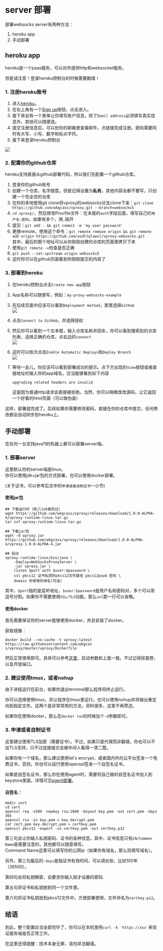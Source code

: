 # server 部署

部署websocks server有两种方法：

1. heroku app
2. 手动部署

## heroku app

heroku是一个paas服务，可以对外提供http和websocket服务。

但是请注意！登录heroku控制台的时候需要翻墙！

### 1. 注册heroku账号

1. 进入[heroku](https://www.heroku.com/)。
2. 在右上角有一个[Sign up](https://signup.heroku.com/)按钮，点击进入。
3. 接下来会有一个表单让你填写账户信息。除了`Email address`必须填写真实信息外，其他可以随便选。
4. 提交注册信息后，可以到你的邮箱里查看邮件，点链接完成注册。密码需要同时有大写、小写、数字和标点字符。
5. 接下来登录heroku控制台

![](https://github.com/asdltqlawsl/anti-gfw-websocks-doc/blob/master/pics/register-heroku.png?raw=true)

### 2. 配置你的github仓库

heroku支持直接从github部署代码，所以我们先配置一个github仓库。

1. 登录你的github账号
2. 创建一个仓库，名字随意。但是记得设置为**私有**，其他内容全都不要写，只创建一个完全空的仓库
3. 在你的本地使用git clone将vproxy的websocks分支clone下来：`git clone https://github.com/wkgcass/vproxy.git --branch=websocks5`
4. `cd vproxy/`，然后修改Procfile文件：在末尾的`auth`字段后面，填写自己的`用户名:密码`，如果有多个，用`,`隔开
5. 提交：`git add . && git commit -m 'my user password'`
6. 更换remote，使用这个命令：`git remote remove origin && git remote add origin https://github.com/asdltqlawsl/vproxy-websocks.git`  
    其中，最后的那个地址可以从你刚刚创建的仓库的页面里拷贝下来
7. 使用`git remote -v`检查是否正确
8. `git push --set-upstream origin websocks5`
9. 这时你可以在github页面看到你刚刚提交的内容了

### 3. 部署到heroku

1. 在heroku控制台点击`Create new app`按钮
2. App名称可以随便写，例如：`my-proxy-websocks-example`
3. 在后续页面中应该可以看到`Deployment method`，那里选择`GitHub`  
    ![](https://github.com/asdltqlawsl/anti-gfw-websocks-doc/blob/master/pics/configure-heroku-choose-github.png?raw=true)
4. 点击`Connect to GitHub`，并选择授权
5. 然后你可以看到一个文本框，输入仓库名称并回车，你可以看到搜索到的仓库列表，选择正确的仓库，点右边的`connect`  
    ![](https://github.com/asdltqlawsl/anti-gfw-websocks-doc/blob/master/pics/configure-heroku-choose-repo.png?raw=true)
6. 这时可以依次点击`Enable Automatic Deploys`和`Deploy Branch`  
    ![](https://github.com/asdltqlawsl/anti-gfw-websocks-doc/blob/master/pics/configure-heroku-deploy.png?raw=true)
7. 等待一会儿，你应该可以看到部署成功的提示。点下方出现的`View`按钮或者直接地址栏输入你的app域名，应当能够看到如下内容  
    
    ```
    upgrading related headers are invalid
    ```
    
    这是因为普通http请求会直接被拒绝。当然，你可以稍微改改源码，让它返回一个好看的html页面（可以做伪装）

这样，部署就完成了。后续如果你需要修改密码，直接在你的仓库中提交，任何修改都会自动同步到heroku上。

## 手动部署

在任何一台支持java11的机器上都可以部署server端。

### 1. 部署server

这里默认你的server端是linux。  
你可以使用jdk+jar包的方式部署，也可以使用docker部署。

(关于证书，可以参考后文中的`申请或者自制证书`一小节)

#### 使用jar包

```
## 下载运行时（用jlink裁剪过）
wget https://github.com/wkgcass/vproxy/releases/download/1.0.0-ALPHA-4/vproxy-runtime-linux.tar.gz
tar zxf vproxy-runtime-linux.tar.gz

## 下载jar包
wget -O vproxy.jar https://github.com/wkgcass/vproxy/releases/download/1.0.0-ALPHA-4/vproxy-1.0.0-ALPHA-4.jar

## 启动
vproxy-runtime-linux/bin/java \
    -Deploy=WebSocksProxyServer \
    -jar vproxy.jar \
    listen $port auth $user:$password \
    ssl pkcs12 证书私钥的pkcs12文件路径 pkcs12pswd 密码 \
    domain 你使用的域名(可选)
```

其中，`$port`指的是监听地址，`$user:$password`是用户名和密码对，多个可以用逗号分割。如果你不需要使用`SSL/TLS`功能，那么`ssl`那一行可以省略。

#### 使用docker

首先需要保证你的server能够使用docker，并且安装了docker。

获取镜像：

```
docker build --no-cache -t vproxy:latest https://raw.githubusercontent.com/wkgcas
s/vproxy/master/vproxy/Dockerfile
```

然后正常使用即可。具体可以参考[这里](https://github.com/wkgcass/vproxy/blob/master/doc_zh/docker-example.md)，启动参数和上面一致。不过记得挂载卷，以及开放端口。

### 2. 建议使用tmux，或者nohup

由于进程运行在前台，如果你退出terminal那么程序将终止运行。

你可以选择使用tmux，并让程序在tmux里运行。也可以使用nohup并将输出重定向到指定文件。这两个是非常常用的方法，资料很多，这里不再赘述。

如果你在使用docker，那么在`docker run`的时候加个`-d`参数即可。

### 3. 申请或者自制证书

这里建议使用TLS加密（需要证书）。不过，如果只是代理而非翻墙，你也可以不加TLS支持，只不过连接报文会被中间人看得一清二楚。

如果你有一个域名，那么建议使用let's encrypt，或者国内外的云平台签发一个免费证书，否则，你也可以自行使用openssl签发一个自签名证书。

如果是自签名证书，那么你在使用agent时，需要将自己做的自签名证书加入到keystore里面，详情可见[agent部署](https://github.com/asdltqlawsl/anti-gfw-websocks-doc/blob/master/docs/agent%E9%83%A8%E7%BD%B2.md)。

#### 自签名：

```
mkdir cert
cd cert
openssl req -x509 -newkey rsa:2048 -keyout key.pem -out cert.pem -days 365
openssl rsa -in key.pem > key.decrypt.pem
cat cert.pem key.decrypt.pem > certkey.pem
openssl pkcs12 -export -in certkey.pem -out certkey.p12
```

第三句会让你输入私钥密码、证书的各种信息。其中，证书信息只有`CN/Common Name`是需要注意的，其他都可以随意填写。  
Command Name这里可以填写你的公网ip（如果你有域名，那么则填写域名）。

另外，第三句最后的`-days`是指证书有效时间，可以调长些，比如100年（36500）。

第四句会将私钥解密，会要求你输入刚才设置的密码.

第五句将证书和私钥放到同一个文件里。

第六句将证书私钥放到pkcs12文件中，方便部署使用，文件命名为`certkey.p12`。

## 结语

到此，整个配置应当全部完毕了，你可以在本机使用`curl -k 'https://xxx'`来验证服务端是否正常工作。

在这里还得提醒：技术本身无罪，请勿非法翻墙。
